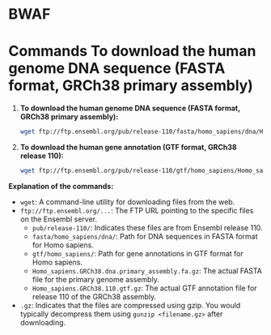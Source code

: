 # BWAF

# Commands **To download the human genome DNA sequence (FASTA format, GRCh38 primary assembly)**
1.  **To download the human genome DNA sequence (FASTA format, GRCh38 primary assembly):**
    ```bash
    wget ftp://ftp.ensembl.org/pub/release-110/fasta/homo_sapiens/dna/Homo_sapiens.GRCh38.dna.primary_assembly.fa.gz
    ```

2.  **To download the human gene annotation (GTF format, GRCh38 release 110):**
    ```bash
    wget ftp://ftp.ensembl.org/pub/release-110/gtf/homo_sapiens/Homo_sapiens.GRCh38.110.gtf.gz
    ```

**Explanation of the commands:**

*   `wget`: A command-line utility for downloading files from the web.
*   `ftp://ftp.ensembl.org/...`: The FTP URL pointing to the specific files on the Ensembl server.
    *   `pub/release-110/`: Indicates these files are from Ensembl release 110.
    *   `fasta/homo_sapiens/dna/`: Path for DNA sequences in FASTA format for Homo sapiens.
    *   `gtf/homo_sapiens/`: Path for gene annotations in GTF format for Homo sapiens.
    *   `Homo_sapiens.GRCh38.dna.primary_assembly.fa.gz`: The actual FASTA file for the primary genome assembly.
    *   `Homo_sapiens.GRCh38.110.gtf.gz`: The actual GTF annotation file for release 110 of the GRCh38 assembly.
*   `.gz`: Indicates that the files are compressed using gzip. You would typically decompress them using `gunzip <filename.gz>` after downloading.
